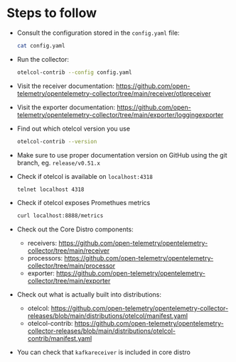 # Steps to follow

* Consult the configuration stored in the `config.yaml` file:

  ```bash
  cat config.yaml
  ```

* Run the collector:

  ```bash
  otelcol-contrib --config config.yaml
  ```

* Visit the receiver documentation: https://github.com/open-telemetry/opentelemetry-collector/tree/main/receiver/otlpreceiver

* Visit the exporter documentation: https://github.com/open-telemetry/opentelemetry-collector/tree/main/exporter/loggingexporter

* Find out which otelcol version you use

  ```bash
  otelcol-contrib --version
  ```

* Make sure to use proper documentation version on GitHub using the git branch, eg. `release/v0.51.x`

* Check if otelcol is available on `localhost:4318`

  ```bash
  telnet localhost 4318
  ```

* Check if otelcol exposes Promethues metrics

  ```bash
  curl localhost:8888/metrics
  ```

* Check out the Core Distro components:
  * receivers: https://github.com/open-telemetry/opentelemetry-collector/tree/main/receiver
  * processors: https://github.com/open-telemetry/opentelemetry-collector/tree/main/processor
  * exporter: https://github.com/open-telemetry/opentelemetry-collector/tree/main/exporter

* Check out what is actually built into distributions:
  * otelcol: https://github.com/open-telemetry/opentelemetry-collector-releases/blob/main/distributions/otelcol/manifest.yaml
  * otelcol-contrib: https://github.com/open-telemetry/opentelemetry-collector-releases/blob/main/distributions/otelcol-contrib/manifest.yaml

* You can check that `kafkareceiver` is included in core distro
